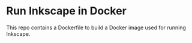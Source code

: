 # Run Inkscape in Docker
This repo contains a Dockerfile to build a Docker image used for running Inkscape.
